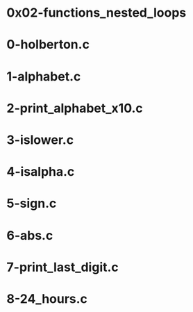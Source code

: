 # 0x02-functions_nested_loops
# 0-holberton.c
# 1-alphabet.c
# 2-print_alphabet_x10.c
# 3-islower.c
# 4-isalpha.c
# 5-sign.c
# 6-abs.c
# 7-print_last_digit.c
# 8-24_hours.c
